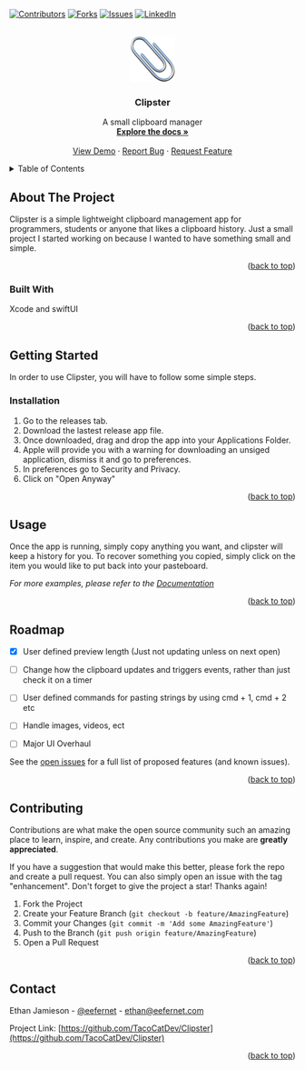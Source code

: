 <!-- Improved compatibility of back to top link: See: https://github.com/othneildrew/Best-README-Template/pull/73 -->
<a name="readme-top"></a>
<!--
*** Thanks for checking out the Best-README-Template. If you have a suggestion
*** that would make this better, please fork the repo and create a pull request
*** or simply open an issue with the tag "enhancement".
*** Don't forget to give the project a star!
*** Thanks again! Now go create something AMAZING! :D
-->



<!-- PROJECT SHIELDS -->
<!--
*** I'm using markdown "reference style" links for readability.
*** Reference links are enclosed in brackets [ ] instead of parentheses ( ).
*** See the bottom of this document for the declaration of the reference variables
*** for contributors-url, forks-url, etc. This is an optional, concise syntax you may use.
*** https://www.markdownguide.org/basic-syntax/#reference-style-links
-->
[![Contributors][contributors-shield]][contributors-url]
[![Forks][forks-shield]][forks-url]
[![Issues][issues-shield]][issues-url]
[![LinkedIn][linkedin-shield]][linkedin-url]



<!-- PROJECT LOGO -->
<br />
<div align="center">
  <a href="https://github.com/TacoCatDev/clipster">
    <img src="images/paperclip.png" alt="Logo" width="80" height="80">
  </a>

<h3 align="center">Clipster</h3>

  <p align="center">
    A small clipboard manager
    <br />
    <a href="https://github.com/TacoCatDev/Clipster"><strong>Explore the docs »</strong></a>
    <br />
    <br />
    <a href="https://github.com/TacoCatDev/Clipster">View Demo</a>
    ·
    <a href="https://github.com/TacoCatDev/Clipster/issues">Report Bug</a>
    ·
    <a href="https://github.com/TacoCatDev/Clipster/issues">Request Feature</a>
  </p>
</div>



<!-- TABLE OF CONTENTS -->
<details>
  <summary>Table of Contents</summary>
  <ol>
    <li>
      <a href="#about-the-project">About The Project</a>
      <ul>
        <li><a href="#built-with">Built With</a></li>
      </ul>
    </li>
    <li>
      <a href="#getting-started">Getting Started</a>
      <ul>
        <li><a href="#installation">Installation</a></li>
      </ul>
    </li>
    <li><a href="#usage">Usage</a></li>
    <li><a href="#roadmap">Roadmap</a></li>
    <li><a href="#contributing">Contributing</a></li>
    <li><a href="#contact">Contact</a></li>
  </ol>
</details>



<!-- ABOUT THE PROJECT -->
## About The Project

<!--[![Product Name Screen Shot][product-screenshot]](https://example.com)-->
Clipster is a simple lightweight clipboard management app for programmers, students or anyone that likes a clipboard history. Just a small project I started working on because I wanted to have something small and simple.

<p align="right">(<a href="#readme-top">back to top</a>)</p>



### Built With
Xcode and swiftUI

<p align="right">(<a href="#readme-top">back to top</a>)</p>



<!-- GETTING STARTED -->
## Getting Started

In order to use Clipster, you will have to follow some simple steps. 

### Installation

1. Go to the releases tab.
2. Download the lastest release app file.
3. Once downloaded, drag and drop the app into your Applications Folder.
4. Apple will provide you with a warning for downloading an unsiged application, dismiss it and go to preferences.
5. In preferences go to Security and Privacy.
6. Click on "Open Anyway"

<p align="right">(<a href="#readme-top">back to top</a>)</p>



<!-- USAGE EXAMPLES -->
## Usage

Once the app is running, simply copy anything you want, and clipster will keep a history for you. To recover something you copied, simply click on the 
item you would like to put back into your pasteboard.

_For more examples, please refer to the [Documentation](https://example.com)_

<p align="right">(<a href="#readme-top">back to top</a>)</p>



<!-- ROADMAP -->
## Roadmap

- [X] User defined preview length (Just not updating unless on next open)
- [ ] Change how the clipboard updates and triggers events, rather than just check it on a timer
- [ ] User defined commands for pasting strings by using cmd + 1, cmd + 2 etc
- [ ] Handle images, videos, ect
- [ ] Major UI Overhaul


See the [open issues](https://github.com/github_username/repo_name/issues) for a full list of proposed features (and known issues).

<p align="right">(<a href="#readme-top">back to top</a>)</p>



<!-- CONTRIBUTING -->
## Contributing

Contributions are what make the open source community such an amazing place to learn, inspire, and create. Any contributions you make are **greatly appreciated**.

If you have a suggestion that would make this better, please fork the repo and create a pull request. You can also simply open an issue with the tag "enhancement".
Don't forget to give the project a star! Thanks again!

1. Fork the Project
2. Create your Feature Branch (`git checkout -b feature/AmazingFeature`)
3. Commit your Changes (`git commit -m 'Add some AmazingFeature'`)
4. Push to the Branch (`git push origin feature/AmazingFeature`)
5. Open a Pull Request

<p align="right">(<a href="#readme-top">back to top</a>)</p>



<!-- CONTACT -->
## Contact

Ethan Jamieson - [@eefernet](https://twitter.com/eefernet) - ethan@eefernet.com

Project Link: [https://github.com/TacoCatDev/Clipster](https://github.com/TacoCatDev/Clipster)

<p align="right">(<a href="#readme-top">back to top</a>)</p>




<!-- MARKDOWN LINKS & IMAGES -->
<!-- https://www.markdownguide.org/basic-syntax/#reference-style-links -->
[contributors-shield]: https://img.shields.io/github/contributors/TacoCatDev/Clipster.svg?style=for-the-badge
[contributors-url]: https://github.com/TacoCatDev/Clipster/graphs/contributors
[forks-shield]: https://img.shields.io/github/forks/TacoCatDev/Clipster.svg?style=for-the-badge
[forks-url]: https://github.com/TacoCatDev/Clipster/network/members
[stars-shield]: https://img.shields.io/github/stars/TacoCatDev/repo_name.svg?style=for-the-badge
[stars-url]: https://github.com/github_username/repo_name/stargazers
[issues-shield]: https://img.shields.io/github/issues/TacoCatDev/Clipster.svg?style=for-the-badge
[issues-url]: https://github.com/github_username/repo_name/issues
[license-shield]: https://img.shields.io/github/license/github_username/repo_name.svg?style=for-the-badge
[license-url]: https://github.com/github_username/repo_name/blob/master/LICENSE.txt
[linkedin-shield]: https://img.shields.io/badge/-LinkedIn-black.svg?style=for-the-badge&logo=linkedin&colorB=555
[linkedin-url]: https://linkedin.com/in/ethan-jamieson
[product-screenshot]: images/screenshot.png
[Next.js]: https://img.shields.io/badge/next.js-000000?style=for-the-badge&logo=nextdotjs&logoColor=white
[Next-url]: https://nextjs.org/
[React.js]: https://img.shields.io/badge/React-20232A?style=for-the-badge&logo=react&logoColor=61DAFB
[React-url]: https://reactjs.org/
[Vue.js]: https://img.shields.io/badge/Vue.js-35495E?style=for-the-badge&logo=vuedotjs&logoColor=4FC08D
[Vue-url]: https://vuejs.org/
[Angular.io]: https://img.shields.io/badge/Angular-DD0031?style=for-the-badge&logo=angular&logoColor=white
[Angular-url]: https://angular.io/
[Svelte.dev]: https://img.shields.io/badge/Svelte-4A4A55?style=for-the-badge&logo=svelte&logoColor=FF3E00
[Svelte-url]: https://svelte.dev/
[Laravel.com]: https://img.shields.io/badge/Laravel-FF2D20?style=for-the-badge&logo=laravel&logoColor=white
[Laravel-url]: https://laravel.com
[Bootstrap.com]: https://img.shields.io/badge/Bootstrap-563D7C?style=for-the-badge&logo=bootstrap&logoColor=white
[Bootstrap-url]: https://getbootstrap.com
[JQuery.com]: https://img.shields.io/badge/jQuery-0769AD?style=for-the-badge&logo=swift&logoColor=white
[JQuery-url]: https://jquery.com 

